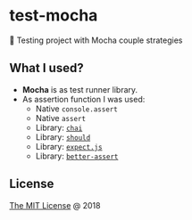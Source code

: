 # test-mocha

:ledger: Testing project with Mocha couple strategies

## What I used?

* **Mocha** is as test runner library.
* As assertion function I was used:
    + Native `console.assert`
    + Native `assert`
    + Library: [`chai`](http://npmjs.com/package/chai)
    + Library: [`should`](http://npmjs.com/package/should)
    + Library: [`expect.js`](http://npmjs.com/package/expect.js)
    + Library: [`better-assert`](http://npmjs.com/package/better-assert)

## License

[The MIT License](http://piecioshka.mit-license.org) @ 2018
